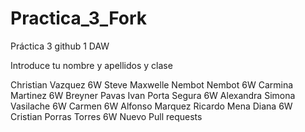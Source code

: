 # Practica_3_Fork
Práctica 3 github 1 DAW


Introduce tu nombre y apellidos y clase

Christian Vazquez 6W
Steve Maxwelle Nembot Nembot 6W
Carmina Martinez 6W
Breyner Pavas
Ivan Porta Segura 6W
Alexandra Simona Vasilache 6W
Carmen 6W
Alfonso Marquez
Ricardo Mena Diana 6W
Cristian Porras Torres 6W
Nuevo Pull requests

